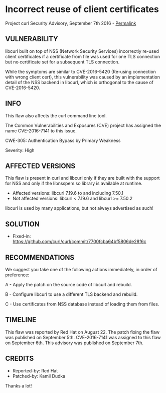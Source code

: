 Incorrect reuse of client certificates
======================================

Project curl Security Advisory, September 7th 2016 -
[Permalink](https://curl.se/docs/CVE-2016-7141.html)

VULNERABILITY
-------------

libcurl built on top of NSS (Network Security Services) incorrectly re-used
client certificates if a certificate from file was used for one TLS connection
but no certificate set for a subsequent TLS connection.

While the symptoms are similar to CVE-2016-5420 (Re-using connection with wrong
client cert), this vulnerability was caused by an implementation detail of the
NSS backend in libcurl, which is orthogonal to the cause of CVE-2016-5420.

INFO
----

This flaw also affects the curl command line tool.

The Common Vulnerabilities and Exposures (CVE) project has assigned the name
CVE-2016-7141 to this issue.

CWE-305: Authentication Bypass by Primary Weakness

Severity: High

AFFECTED VERSIONS
-----------------

This flaw is present in curl and libcurl only if they are built with the
support for NSS and only if the libnsspem.so library is available at runtime.

- Affected versions: libcurl 7.19.6 to and including 7.50.1
- Not affected versions: libcurl < 7.19.6 and libcurl >= 7.50.2

libcurl is used by many applications, but not always advertised as such!

SOLUTION
------------

- Fixed-in: https://github.com/curl/curl/commit/7700fcba64bf5806de28f6c

RECOMMENDATIONS
---------------

We suggest you take one of the following actions immediately, in order of
preference:

 A - Apply the patch on the source code of libcurl and rebuild.

 B - Configure libcurl to use a different TLS backend and rebuild.

 C - Use certificates from NSS database instead of loading them from files.

TIMELINE
---------

This flaw was reported by Red Hat on August 22. The patch fixing the flaw was
published on September 5th. CVE-2016-7141 was assigned to this flaw on
September 6th. This advisory was published on September 7th.

CREDITS
-------

- Reported-by: Red Hat
- Patched-by: Kamil Dudka

Thanks a lot!
